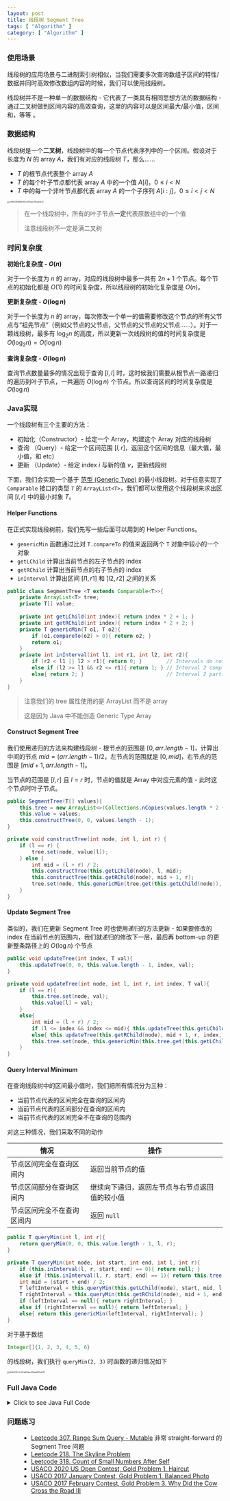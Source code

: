 ```yaml
---
layout: post
title: 线段树 Segment Tree
tags: [ "Algorithm" ]
category: [ "Algorithm" ]
---
```


### 使用场景

线段树的应用场景与二进制索引树相似，当我们需要多次查询数组子区间的特性/数据并同时高效修改数组内容的时候，我们可以使用线段树。

线段树并不是一种单一的数据结构 - 它代表了一类具有相同思想方法的数据结构 - 通过二叉树做到区间内容的高效查询，这里的内容可以是区间最大/最小值，区间和，等等 。

### 数据结构

线段树是一个**二叉树**，线段树中的每一个节点代表序列中的一个区间。假设对于 长度为 $N$ 的 array $A$，我们有对应的线段树 $T$，那么……

* $T$ 的根节点代表整个 array $A$
* $T$ 的每个叶子节点都代表 array $A$ 中的一个值 $A[i]$，$0\leq i\lt N$
* $T$ 中的每一个非叶节点都代表 array $A$ 的一个子序列 $A[i:j]$，$0\leq i\lt j \lt N$

<img src="http://markdown-img-1304853431.cosgz.myqcloud.com/20210524105215.jpg" alt="c8def3486964f5c15f15ac41ecacbc0" style="zoom: 33%;" />

> 在一个线段树中，所有的叶子节点**一定**代表原数组中的一个值
>
> 注意线段树不一定是满二叉树

### 时间复杂度

**初始化复杂度 - $O(n)$**

对于一个长度为 $n$ 的 array，对应的线段树中最多一共有 $2n + 1$ 个节点。每个节点的初始化都是 $O(1)$ 的时间复杂度，所以线段树的初始化复杂度是 $O(n)$。

**更新复杂度 - $O(\log{n})$**

对于一个长度为 $n$ 的 array，每次修改一个单一的值需要修改这个节点的所有父节点与“祖先节点”（例如父节点的父节点，父节点的父节点的父节点……）。对于一颗线段树，最多有 $\log_2{n}$ 的高度，所以更新一次线段树的值的时间复杂度是 $O(\log_2{n}) = O(\log{n})$

**查询复杂度 - $O(\log{n})$**

查询节点数量最多的情况出现于查询 $[l, l]$ 时，这时候我们需要从根节点一路递归的遍历到叶子节点，一共遍历 $O(\log{n})$ 个节点。所以查询区间的时间复杂度是 $O(\log{n})$


### Java实现

一个线段树有三个主要的方法：

* 初始化（Constructor）- 给定一个 Array，构建这个 Array 对应的线段树
* 查询 （Query）- 给定一个区间范围 $[l, r]$，返回这个区间的信息（最大值，最小值，和 etc）
* 更新 （Update）- 给定 index $i$ 与新的值 $v$，更新线段树

下面，我们会实现一个基于 [范型 (Generic Type)](https://docs.oracle.com/javase/tutorial/java/generics/types.html) 的最小线段树。对于任意实现了 `Comparable` 接口的类型 `T` 的 `ArrayList<T>`，我们都可以使用这个线段树来求出区间 $[l, r]$ 中的最小对象 $T$。

#### Helper Functions

在正式实现线段树前，我们先写一些后面可以用到的 Helper Functions。 

* `genericMin` 函数通过比对 `T.compareTo` 的值来返回两个 `T` 对象中较小的一个对象
* `getLChild` 计算出当前节点的左子节点的 index
* `getRChild` 计算出当前节点的右子节点的 index
* `inInterval` 计算出区间 $[l1, r1]$ 和 $[l2, r2]$ 之间的关系

```java
public class SegmentTree <T extends Comparable<T>>{
    private ArrayList<T> tree;
    private T[] value;
    
	private int getLChild(int index){ return index * 2 + 1; }
    private int getRChild(int index){ return index * 2 + 2; }
    private T genericMin(T o1, T o2){
        if (o1.compareTo(o2) > 0){ return o2; }
        return o1;
    }
    private int inInterval(int l1, int r1, int l2, int r2){
        if (r2 < l1 || l2 > r1){ return 0; }        // Intervals do not have any intersection
        else if (l2 >= l1 && r2 <= r1){ return 1; } // Interval 2 complete in Interval 1
        else{ return 2; }                           // Interval 2 partially intersect with Interval 1
    }
}
```

> 注意我们的 tree 属性使用的是 ArrayList 而不是 array
>
> 这是因为 Java 中不能创造 Generic Type Array

#### Construct Segment Tree

我们使用递归的方法来构建线段树 - 根节点的范围是 $[0, arr.length - 1]$，计算出中间的节点 $mid = (arr.length - 1) / 2$，左节点的范围就是 $[0, mid]$，右节点的范围是 $[mid + 1, arr.length - 1]$。

当节点的范围是 $[l, r]$ 且 $l = r$ 时，节点的值就是 Array 中对应元素的值 - 此时这个节点时叶子节点。

```java
public SegmentTree(T[] values){
    this.tree = new ArrayList<>(Collections.nCopies(values.length * 2 + 1, null));
    this.value = values;
    this.constructTree(0, 0, values.length - 1);
}

private void constructTree(int node, int l, int r) {
    if (l == r) {
        tree.set(node, value[l]);
    } else {
        int mid = (l + r) / 2;
        this.constructTree(this.getLChild(node), l, mid);
        this.constructTree(this.getRChild(node), mid + 1, r);
        tree.set(node, this.genericMin(tree.get(this.getLChild(node)), tree.get(this.getRChild(node))));
    }
}
```

####  Update Segment Tree

类似的，我们在更新 Segment Tree 时也使用递归的方法更新 - 如果要修改的 index 在当前节点的范围内，我们就递归的修改下一层，最后再 bottom-up 的更新整条路径上的 $O(\log{n})$ 个节点

```java
public void updateTree(int index, T val){
    this.updateTree(0, 0, this.value.length - 1, index, val);
}

private void updateTree(int node, int l, int r, int index, T val){
    if (l == r){
        this.tree.set(node, val);
        this.value[l] = val;
    }
    else{
        int mid = (l + r) / 2;
        if (l <= index && index <= mid){ this.updateTree(this.getLChild(node), l, mid, index, val); }
        else{ this.updateTree(this.getRChild(node), mid + 1, r, index, val); }
        this.tree.set(node, this.genericMin(this.tree.get(this.getLChild(node)), this.tree.get(this.getRChild(node))));
    }
}
```

#### Query Interval Minimum

在查询线段树中的区间最小值时，我们把所有情况分为三种：

* 当前节点代表的区间完全在查询的区间内
* 当前节点代表的区间部分在查询的区间内
* 当前节点代表的区间完全不在查询的范围内

对这三种情况，我们采取不同的动作

| 情况                       | 操作                                           |
| -------------------------- | ---------------------------------------------- |
| 节点区间完全在查询区间内   | 返回当前节点的值                               |
| 节点区间部分在查询区间内   | 继续向下递归，返回左节点与右节点返回值的较小值 |
| 节点区间完全不在查询区间内 | 返回 `null`                                    |

```java
public T queryMin(int l, int r){
    return queryMin(0, 0, this.value.length - 1, l, r);
}

private T queryMin(int node, int start, int end, int l, int r){
    if (this.inInterval(l, r, start, end) == 0){ return null; }
    else if (this.inInterval(l, r, start, end) == 1){ return this.tree.get(node); }
    int mid = (start + end) / 2;
    T leftInterval = this.queryMin(this.getLChild(node), start, mid, l, r);
    T rightInterval = this.queryMin(this.getRChild(node), mid + 1, end, l, r);
    if (leftInterval == null){ return rightInterval; }
    else if (rightInterval == null){ return leftInterval; }
    else{ return this.genericMin(leftInterval, rightInterval); }
}
```

对于基于数组

```java
Integer[]{1, 2, 3, 4, 5, 6}
```

的线段树，我们执行 `queryMin(2, 3)` 时函数的递归情况如下

<img src="http://markdown-img-1304853431.cosgz.myqcloud.com/20210524115756.jpg" alt="fb5b1012c2c20d4f2ab433ad800d475" style="zoom:33%;" />

### Full Java Code

<details>
<summary>Click to see Java Full Code</summary>
    <pre>
        <code class="java">
 /* Segment Tree, Java */

import java.util.*;

public class SegmentTree &lt;T extends Comparable&lt;T&gt;&gt;{

    public static void main(String[] args) {
        SegmentTree&lt;Integer&gt; test = new SegmentTree&lt;&gt;(new Integer[]{1, 2, 3, 4, 5, 6});
        System.out.println(test.dumpTree());
        // test.updateTree(0, 7);
        // System.out.println(test.dumpTree());
        System.out.println(test.queryMin(2, 5));
    }
    
    private ArrayList&lt;T&gt; tree;
    private T[] value;
    
    public SegmentTree(T[] values){
        this.tree = new ArrayList&lt;&gt;(Collections.nCopies(values.length * 2 + 1, null));
        this.value = values;
        this.constructTree(0, 0, values.length - 1);
    }
    
    public void updateTree(int index, T val){
        this.updateTree(0, 0, this.value.length - 1, index, val);
    }
    
    public T queryMin(int l, int r){
        return queryMin(0, 0, this.value.length - 1, l, r);
    }
    
    public ArrayList&lt;T&gt; dumpTree(){
        return this.tree;
    }
    
    private T queryMin(int node, int start, int end, int l, int r){
        if (this.inInterval(l, r, start, end) == 0){ return null; }
        else if (this.inInterval(l, r, start, end) == 1){ return this.tree.get(node); }
        int mid = (start + end) / 2;
        T leftInterval = this.queryMin(this.getLChild(node), start, mid, l, r);
        T rightInterval = this.queryMin(this.getRChild(node), mid + 1, end, l, r);
        if (leftInterval == null){ return rightInterval; }
        else if (rightInterval == null){ return leftInterval; }
        else{ return this.genericMin(leftInterval, rightInterval); }
    }
    
    private void updateTree(int node, int l, int r, int index, T val){
        if (l == r){
            this.tree.set(node, val);
            this.value[l] = val;
        }
        else{
            int mid = (l + r) / 2;
            if (l &lt;= index && index &lt;= mid){ this.updateTree(this.getLChild(node), l, mid, index, val); }
            else{ this.updateTree(this.getRChild(node), mid + 1, r, index, val); }
            this.tree.set(node, this.genericMin(this.tree.get(this.getLChild(node)), this.tree.get(this.getRChild(node))));
        }
    }
    
    private void constructTree(int node, int l, int r) {
        if (l == r) {
            tree.set(node, value[l]);
        } else {
            int mid = (l + r) / 2;
            this.constructTree(this.getLChild(node), l, mid);
            this.constructTree(this.getRChild(node), mid + 1, r);
            tree.set(node, this.genericMin(tree.get(this.getLChild(node)), tree.get(this.getRChild(node))));
        }
    }
    
    private int getLChild(int index){ return index * 2 + 1; }
    private int getRChild(int index){ return index * 2 + 2; }
    private T genericMin(T o1, T o2){
        if (o1.compareTo(o2) &gt; 0){ return o2; }
        return o1;
    }
    private int inInterval(int l1, int r1, int l2, int r2){
        if (r2 &lt; l1 || l2 &gt; r1){ return 0; }        // Intervals do not have any intersection
        else if (l2 &gt;= l1 && r2 &lt;= r1){ return 1; } // Interval 2 complete in Interval 1
        else{ return 2; }                           // Interval 2 partially intersect with Interval 1
    }
}
        </code>
    </pre>
</details>

### 问题练习

<ul class="time-vertical" style="margin-left: 32px;">
	<li><online></online><a href="https://leetcode.com/problems/range-sum-query-mutable/">Leetcode 307. Range Sum Query - Mutable</a> 非常 straight-forward 的 Segment Tree 问题</li>
	<li><online></online><a href="https://leetcode.com/problems/the-skyline-problem/">Leetcode 218. The Skyline Problem</a></li>
    <li><online></online><a href="https://leetcode.com/problems/count-of-smaller-numbers-after-self/">Leetcode 318. Count of Small Numbers After Self</a></li>
    <li><online></online><a href="http://www.usaco.org/index.php?page=viewproblem2&cpid=1041">USACO 2020 US Open Contest, Gold Problem 1. Haircut</a></li>
    <li><online></online><a href="http://www.usaco.org/index.php?page=viewproblem2&cpid=693">USACO 2017 January Contest, Gold Problem 1. Balanced Photo</a></li>
    <li><online></online><a href="http://www.usaco.org/index.php?page=viewproblem2&cpid=719">USACO 2017 February Contest, Gold Problem 3. Why Did the Cow Cross the Road III</a></li>

</ul>